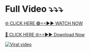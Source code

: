 
# Full Video ⤵️⤵️⤵️

[🌐 CLICK HERE 🟢==►► WATCH NOW](https://t.co/jh5BJBturj)

[🔴 CLICK HERE 🌐==►► Download Now](https://t.co/jh5BJBturj)

[![Viral video](https://i.imgur.com/dJHk4Zq.gif)](https://t.co/jh5BJBturj)
